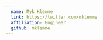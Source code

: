 ```yaml
---
  name: Myk Klemme
  link: https://twitter.com/mklemme
  affiliation: Engineer
  github: mklemme
---
```


